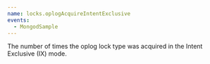 ```yaml
---
name: locks.oplogAcquireIntentExclusive
events:
  - MongodSample
---
```


The number of times the oplog lock type was acquired in the Intent Exclusive (IX) mode.